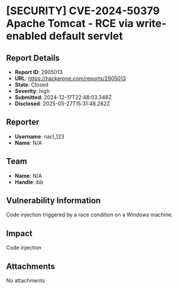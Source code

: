 # [SECURITY] CVE-2024-50379 Apache Tomcat - RCE via write-enabled default servlet

## Report Details
- **Report ID**: 2905013
- **URL**: https://hackerone.com/reports/2905013
- **State**: Closed
- **Severity**: high
- **Submitted**: 2024-12-17T22:48:03.348Z
- **Disclosed**: 2025-05-27T15:31:48.282Z

## Reporter
- **Username**: nacl_123
- **Name**: N/A

## Team
- **Name**: N/A
- **Handle**: ibb

## Vulnerability Information
Code injection triggered by a race condition on a Windows machine.

## Impact

Code injection

## Attachments
No attachments
